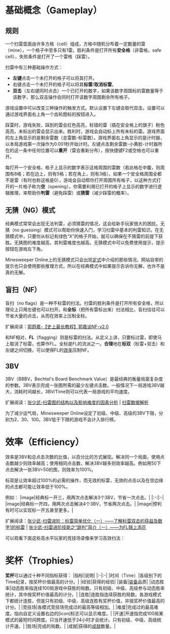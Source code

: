 # 基础概念（Gameplay）

## 规则
一个扫雷盘面由许多方格（cell）组成，方格中随机分布着一定数量的雷（mine），一个格子中至多只有1雷。胜利条件是打开所有**安全格**（非雷格，safe cell），失败条件是打开了一个雷格（踩雷）。

扫雷中有三种基础操作方式：
- **左键**点击一个未打开的格子可以将其打开。
- 右键点击一个未打开的格子可以将其**标雷**/**取消标雷**。
- **双击**（左右键同时点击）一个已打开的数字，如果该数字周围标的雷数量等于该数字，那么双击操作会同时打开该数字周围剩余所有格子。

游戏设置中可以改变三种操作的触发方式。默认设置下左键会取代双击。设置可以通过游戏界面右上角一个齿轮图标的按钮进入。

踩雷时，游戏失败，踩到的雷会红色高亮，标错的雷（插在安全格上的旗子）粉色高亮，未标出的雷会显示出来。胜利时，游戏会自动标上所有未标的雷。游戏界面的左上角显示的是剩余雷数（总雷数-标雷数）。游戏界面右上角显示的是计时器，以本局游戏第一次操作为0.001秒开始计时。左键点击剩余雷数-小黄脸-计时器所在的这一条中任何位置可以**重开**（雷会重新分布），按快捷键F2或空格也可以重开。

每打开一个安全格，格子上显示的数字表示这格周围的雷数（若此格在中腹，则周围有8格；若在边上，则有5格；若在角上，则有3格）。如果一个安全格周围全都不是雷（有时也称这格是0），游戏会自动帮你打开周围所有格子，以这种方式打开的一片格子称为**空**（opening）。你需要利用已打开的格子上显示的数字进行逻辑推理，来帮助你**判雷**（避免踩雷）或**猜雷**（减少踩雷的概率）。

## 无猜（NG）模式
经典模式常常会出现无法判雷，必须猜雷的情况，这会给新手玩家很大的困扰。无猜（no guessing）模式可以帮助你快速入门，学习扫雷中基本的判雷知识。在无猜模式中，只要你从标记有绿色“X”的格子开始，就可以确保在不猜雷的前提下获胜。无猜图的难度越高，其判雷难度也越高。无猜模式中可以免费使用提示，提示按钮在游戏左下角。

Minesweeper Online上的无猜模式只会出现[定式](https://minesweeper.online/zh/help/patterns)中介绍的那些情况。网站自带的提示也只会使用那些推理方式，所以在经典模式中如果提示告诉你无解，也许不是真的无解。

## 盲扫（NF）
盲扫（no flags）是一种不标雷的扫法。扫雷的胜利条件是打开所有安全格，所以理论上只用左键也可以扫开。和**全标**（把所有雷标出来）扫法相比，盲扫往往可以节省大量的点击，从而在效率上压制全标。

扩展阅读：[郭蔚嘉-【史上最长教程】郭嘉谈NF-v2.0](http://www.saolei.wang/BBS/Title.asp?Id=12992)

和NF相对，**FL**（flagging）则是标雷的扫法。从定义上讲，只要标过雷，即使马上取消了标雷，也算作FL。全标是FL的流派之一。**合理**地在**标双**（标雷+双击）和左键之间切换，可以使得FL的[效率](https://minesweeper.online/zh/help/efficiency)压制NF。

## 3BV
3BV（BBBV，Bechtel's Board Benchmark Value）是最经典的衡量局面复杂度的参数。3BV表示完成一张图所需的最少左键点击数。一般情况下一局游戏3BV越大，消耗时间越长，3BV/Time则可以代表一局游戏的平均速度。

扩展阅读：[张少武-扫雷图的结构以及影响难度的因素分析](https://zhuanlan.zhihu.com/p/27185883) | [扫雷数据解析](https://github.com/putianyi889/Minesweeper-makes-me-happy/wiki/%E6%89%AB%E9%9B%B7%E6%95%B0%E6%8D%AE%E8%A7%A3%E6%9E%90)

为了减少运气局，Minesweeper Online设定了初级、中级、高级的3BV下限，分别为2、30、100。3BV低于下限的游戏不会计入排行榜。

# 效率（Efficiency）
效率是3BV和总点击次数的比值，以百分比的方式展现。解决同一个局面，使用点击数越少则效率越高；使用相同点击数，解决3BV越多则效率越高。例如用50下点击解决一张3BV=50的图，则效率为100%。

标双是让效率超过100%的必需的操作，而无效的标雷，无效的点击以及在空边缘的点击都可能让效率低于100%。

例如：
|image|经典标一开三，用两次点击解决3个3BV，节省一次点击。|
|:-:|:-|
|image|经典标一开四，用两次点击解决4个3BV，节省两次点击。|
|image|预判有时可以实现标一开五甚至更多。|

扩展阅读：[张少武-扫雷进阶：标雷简单优化（一）——了解标雷双击的获益及数字1的标雷](https://zhuanlan.zhihu.com/p/31423337) | [张少武-扫雷进阶技能之“跳判”简介（一）——为FL锦上添花](https://zhuanlan.zhihu.com/p/85103708)

可以观看下面这些高水平玩家的竞技场录像来学习高效扫法：

# 奖杯（Trophies）
**奖杯**可以通过十种不同指标获得：
|指标|说明|
|:-|:-|
|时间（Time）|各级别下的Time纪录，按奖杯价值最高的计分。|
|经验|获得的经验|
|装备|[装备](https://minesweeper.online/zh/help/equipment)品质|
|动态胜率|动态胜率指连续100局游戏中获胜的局数。只有初级、中级、高级参与动态胜率统计，其中按奖杯价值最高的计分。|
|连胜|连胜指连续获胜的局数。各游戏模式下都统计连胜，但是只有初级、中级、高级连胜有奖杯价值，并按奖杯价值最高的计分。|
|竞技场|各模式竞技场完成过的最高等级相加。|
|难度|完成过的最高难度。指向自定义设置右边的[icon]标志可以显示难度。|
|开速|开速指完成100局某模式的最短时间跨度。只当开速低于24小时才会统计。只有初级、中级、高级统计开速。|
|胜场|完成的局数。|
|成就|获得的[成就](https://minesweeper.online/zh/help/achievements)数量。|
